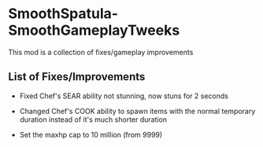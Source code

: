 # SmoothSpatula-SmoothGameplayTweeks

This mod is a collection of fixes/gameplay improvements

## List of Fixes/Improvements

- Fixed Chef's SEAR ability not stunning, now stuns for 2 seconds

- Changed Chef's COOK ability to spawn items with the normal temporary duration instead of it's much shorter duration

- Set the maxhp cap to 10 million (from 9999)
